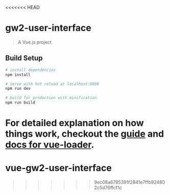 <<<<<<< HEAD
# gw2-user-interface

> A Vue.js project

## Build Setup

``` bash
# install dependencies
npm install

# serve with hot reload at localhost:8080
npm run dev

# build for production with minification
npm run build
```

For detailed explanation on how things work, checkout the [guide](http://vuejs-templates.github.io/webpack/) and [docs for vue-loader](http://vuejs.github.io/vue-loader).
=======
# vue-gw2-user-interface
>>>>>>> 9ec08a6785391f2841e7ffb924802c5d76ffcf1c

